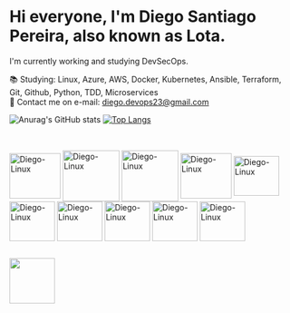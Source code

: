 # Hi everyone, I'm Diego Santiago Pereira, also known as Lota.


I'm currently working and studying DevSecOps.

📚 Studying: Linux, Azure, AWS, Docker, Kubernetes, Ansible, Terraform, Git, Github, Python, TDD, Microservices
<br>📧 Contact me on e-mail: diego.devops23@gmail.com


![Anurag's GitHub stats](https://github-readme-stats.vercel.app/api?username=diego-lota&show_icons=true&theme=transparent)
[![Top Langs](https://github-readme-stats.vercel.app/api/top-langs/?username=diego-lota&layout=compact&theme=transparent)](https://github.com/diego-lota/github-readme-stats)

##

<div style="display: inline_block"><br>
  <img align="center" alt="Diego-Linux" height="80" width="90" src="https://cdn.jsdelivr.net/gh/devicons/devicon/icons/linux/linux-original.svg">
  <img align="center" alt="Diego-Linux" height="90" width="100" src="https://cdn.jsdelivr.net/gh/devicons/devicon/icons/azure/azure-original-wordmark.svg">
  <img align="center" alt="Diego-Linux" height="90" width="100" src="https://cdn.jsdelivr.net/gh/devicons/devicon/icons/amazonwebservices/amazonwebservices-plain-wordmark.svg">
  <img align="center" alt="Diego-Linux" height="80" width="90" src="https://cdn.jsdelivr.net/gh/devicons/devicon/icons/docker/docker-original.svg">
  <img align="center" alt="Diego-Linux" height="70" width="80" src="https://cdn.jsdelivr.net/gh/devicons/devicon/icons/kubernetes/kubernetes-plain.svg">
  <img align="center" alt="Diego-Linux" height="70" width="80" src="https://cdn.jsdelivr.net/gh/devicons/devicon/icons/ansible/ansible-original.svg">
  <img align="center" alt="Diego-Linux" height="70" width="80" src="https://cdn.jsdelivr.net/gh/devicons/devicon/icons/terraform/terraform-original.svg">
  <img align="center" alt="Diego-Linux" height="70" width="80" src="https://cdn.jsdelivr.net/gh/devicons/devicon/icons/git/git-original.svg">
  <img align="center" alt="Diego-Linux" height="70" width="80" src="https://cdn.jsdelivr.net/gh/devicons/devicon/icons/python/python-original.svg">
  <img align="center" alt="Diego-Linux" height="70" width="80" src="https://cdn.jsdelivr.net/gh/devicons/devicon/icons/go/go-original.svg">
 
##

<div>
  <a href="https://www.linkedin.com/in/diego-santiago-pereira-b62420233" target="_blank"><img align="center" height="80" width"90" src="https://cdn.jsdelivr.net/gh/devicons/devicon/icons/linkedin/linkedin-original.svg"></a>
</div>


 
